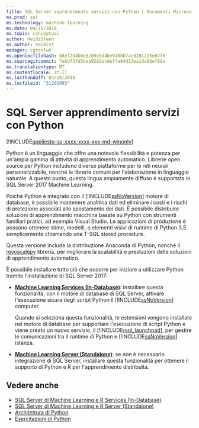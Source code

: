 ```yaml
---
title: SQL Server apprendimento servizi con Python | Documenti Microsoft
ms.prod: sql
ms.technology: machine-learning
ms.date: 04/15/2018
ms.topic: conceptual
author: HeidiSteen
ms.author: heidist
manager: cgronlun
ms.openlocfilehash: b8ef234b0e8c09e3d4be9488b7ac628c225e67f6
ms.sourcegitcommit: 7a6df3fd5bea9282ecdeffa94d13ea1da6def80a
ms.translationtype: MT
ms.contentlocale: it-IT
ms.lasthandoff: 04/16/2018
ms.locfileid: "31201993"
---
```

# <a name="sql-server-machine-learning-services-with-python"></a>SQL Server apprendimento servizi con Python
[!INCLUDE[appliesto-ss-xxxx-xxxx-xxx-md-winonly](../../includes/appliesto-ss-xxxx-xxxx-xxx-md-winonly.md)]

Python è un linguaggio che offre una notevole flessibilità e potenza per un'ampia gamma di attività di apprendimento automatico. Librerie open source per Python includono diverse piattaforme per le reti neurali personalizzabile, nonché le librerie comuni per l'elaborazione in linguaggio naturale. A questo punto, questa lingua ampiamente diffuso è supportata in SQL Server 2017 Machine Learning.

Poiché Python è integrato con il [!INCLUDE[ssNoVersion](../../includes/ssnoversion-md.md)] motore di database, è possibile mantenere analitica dati ed eliminare i costi e i rischi di protezione associati allo spostamento dei dati.  È possibile distribuire soluzioni di apprendimento macchina basate su Python con strumenti familiari pratici, ad esempio Visual Studio. Le applicazioni di produzione è possono ottenere stime, modelli, o elementi visivi di runtime di Python 3,5 semplicemente chiamando una T-SQL stored procedure.

Questa versione include la distribuzione Anaconda di Python, nonché il [revoscalepy](../python/what-is-revoscalepy.md) libreria, per migliorare la scalabilità e prestazioni delle soluzioni di apprendimento automatico.

È possibile installare tutto ciò che occorre per iniziare a utilizzare Python tramite l'installazione di SQL Server 2017:

+ [**Machine Learning Services (In-Database)**](../install/sql-machine-learning-services-windows-install.md): installare questa funzionalità, con il motore di database di SQL Server, attivare l'esecuzione sicura degli script Python il [!INCLUDE[ssNoVersion](../../includes/ssnoversion-md.md)] computer.
  
     Quando si seleziona questa funzionalità, le estensioni vengono installate nel motore di database per supportare l'esecuzione di script Python e viene creato un nuovo servizio, il [!INCLUDE[rsql_launchpad](../../includes/rsql-launchpad-md.md)], per gestire le comunicazioni tra il runtime di Python e [!INCLUDE[ssNoVersion](../../includes/ssnoversion-md.md)] istanza.

+ [**Machine Learning Server (Standalone)**](../install/sql-machine-learning-standalone-windows-install.md): se non è necessario integrazione di SQL Server, installare questa funzionalità per ottenere il supporto di Python e R per l'apprendimento distribuita.

## <a name="see-also"></a>Vedere anche

+ [SQL Server di Machine Learning e R Services (In-Database)](../r/sql-server-r-services.md)
+ [SQL Server di Machine Learning e R Server (Standalone)](../r/r-server-standalone.md)
+ [Architettura di Python](architecture-overview-sql-server-python.md)
+ [Esercitazioni di Python](../tutorials/sql-server-python-tutorials.md)
